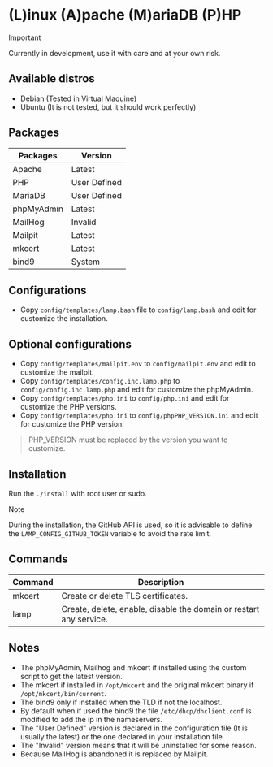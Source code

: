 # (L)inux (A)pache (M)ariaDB (P)HP

> [!IMPORTANT]
> Currently in development, use it with care and at your own risk.

## Available distros

* Debian (Tested in Virtual Maquine)
* Ubuntu (It is not tested, but it should work perfectly)

## Packages

| **Packages** | **Version**                |
| ------------ | -------------------------- |
| Apache       | Latest                     |
| PHP          | User Defined               |
| MariaDB      | User Defined               |
| phpMyAdmin   | Latest                     |
| MailHog      | Invalid                    |
| Mailpit      | Latest                     |
| mkcert       | Latest                     |
| bind9        | System                     |

## Configurations

* Copy `config/templates/lamp.bash` file to `config/lamp.bash` and edit for customize the installation.

## Optional configurations

* Copy `config/templates/mailpit.env` to `config/mailpit.env` and edit to customize the mailpit.
* Copy `config/templates/config.inc.lamp.php` to `config/config.inc.lamp.php` and edit for customize the phpMyAdmin.
* Copy `config/templates/php.ini` to `config/php.ini` and edit for customize the PHP versions.
* Copy `config/templates/php.ini` to `config/phpPHP_VERSION.ini` and edit for customize the PHP version.

> PHP_VERSION must be replaced by the version you want to customize.

## Installation

Run the `./install` with root user or sudo.

> [!NOTE]
> During the installation, the GitHub API is used, so it is advisable to define the `LAMP_CONFIG_GITHUB_TOKEN` variable to avoid the rate limit.

## Commands

| **Command** | **Description**                                                    |
| ----------- | ------------------------------------------------------------------ |
| mkcert      | Create or delete TLS certificates.                                 |
| lamp        | Create, delete, enable, disable the domain or restart any service. |

## Notes

* The phpMyAdmin, Mailhog and mkcert if installed using the custom script to get the latest version.
* The mkcert if installed in `/opt/mkcert` and the original mkcert binary if `/opt/mkcert/bin/current`.
* The bind9 only if installed when the TLD if not the localhost.
* By default when if used the bind9 the file `/etc/dhcp/dhclient.conf` is modified to add the ip in the nameservers.
* The "User Defined" version is declared in the configuration file (It is usually the latest) or the one declared in your installation file.
* The "Invalid" version means that it will be uninstalled for some reason.
* Because MailHog is abandoned it is replaced by Mailpit.
